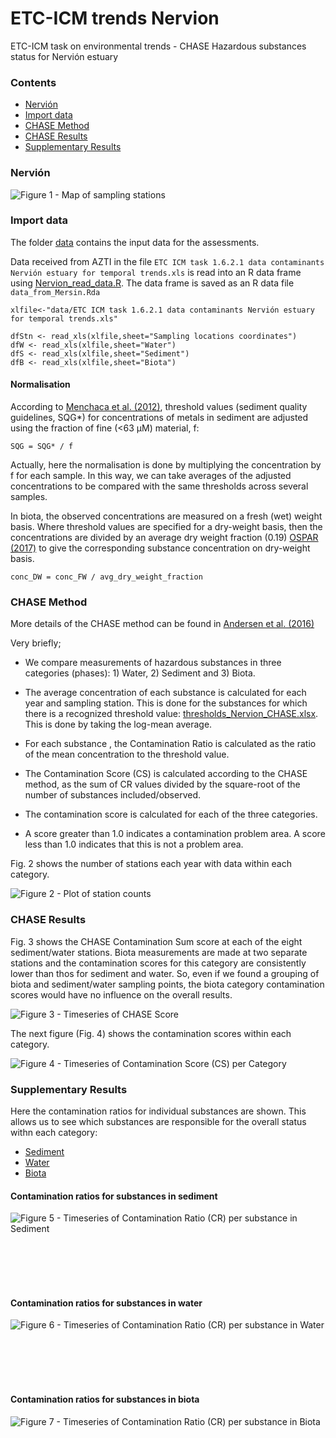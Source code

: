 # ETC-ICM trends Nervion
ETC-ICM task on environmental trends - CHASE Hazardous substances status for Nervión estuary

### Contents

* [Nervión](#nervión)
* [Import data](#import-to-r)
* [CHASE Method](#chase-method)
* [CHASE Results](#chase-results)
* [Supplementary Results](#supplementary-results)

### Nervión

![Figure 1 - Map of sampling stations](png/HEAT_Nervion2label.png)

### Import data

The folder [data](/data/) contains the input data for the assessments.

Data received from AZTI in the file `ETC ICM task 1.6.2.1 data contaminants Nervión estuary for temporal trends.xls` is read into an R data frame using [Nervion_read_data.R](/Nervion_read_data.R). The data frame is saved as an R data file `data_from_Mersin.Rda`

```
xlfile<-"data/ETC ICM task 1.6.2.1 data contaminants Nervión estuary for temporal trends.xls"

dfStn <- read_xls(xlfile,sheet="Sampling locations coordinates")
dfW <- read_xls(xlfile,sheet="Water")
dfS <- read_xls(xlfile,sheet="Sediment")
dfB <- read_xls(xlfile,sheet="Biota")
```

#### Normalisation

According to [Menchaca et al. (2012)](http://dx.doi.org/10.1080/02757540.2011.651129), threshold values (sediment quality guidelines, SQG\*) for concentrations of metals in sediment are adjusted using the fraction of fine (<63 µM) material, f: 
```
SQG = SQG* / f 
```
Actually, here the normalisation is done by multiplying the concentration by f for each sample. In this way, we can take averages of the adjusted concentrations to be compared with the same thresholds across several samples.

In biota, the observed concentrations are measured on a fresh (wet) weight basis. Where threshold values are specified for a dry-weight basis, then the concentrations are divided by an average dry weight fraction (0.19) [OSPAR (2017)](https://oap.ospar.org/en/ospar-assessments/intermediate-assessment-2017/pressures-human-activities/contaminants/status-and-trends-concentrations-polycyclic-aromatic-hydrocarbon/#collapse-assessment-method-196630) to give the corresponding substance concentration on dry-weight basis.

```
conc_DW = conc_FW / avg_dry_weight_fraction 
```



### CHASE Method
More details of the CHASE method can be found in [Andersen et al. (2016)](https://link.springer.com/article/10.1007/s10661-016-5121-x)

Very briefly;

* We compare measurements of hazardous substances in three categories (phases): 1) Water, 2) Sediment and 3) Biota.

* The average concentration of each substance is calculated for each year and sampling station. This is done for the substances for which there is a recognized threshold value: [thresholds_Nervion_CHASE.xlsx](data/thresholds_Nervion_CHASE.xlsx). This is done by taking the log-mean average.

* For each substance , the Contamination Ratio is calculated as the ratio of the mean concentration to the threshold value.

* The Contamination Score (CS) is calculated according to the CHASE method, as the sum of CR values divided by the square-root of the number of substances included/observed.

* The contamination score is calculated for each of the three categories.

* A score greater than 1.0 indicates a contamination problem area. A score less than 1.0 indicates that this is not a problem area.

Fig. 2 shows the number of stations each year with data within each category.

![Figure 2 - Plot of station counts](png/station_count.png)

### CHASE Results

Fig. 3 shows the CHASE Contamination Sum score at each of the eight sediment/water stations.
Biota measurements are made at two separate stations and the contamination scores for this category are consistently lower than thos for sediment and water. So, even if we found a grouping of biota and sediment/water sampling points, the biota category contamination scores would have no influence on the overall results.

![Figure 3 - Timeseries of CHASE Score](png/CHASE.png)

The next figure (Fig. 4) shows the contamination scores within each category. 

![Figure 4 - Timeseries of Contamination Score (CS) per Category](png/SedimentWaterBiota.png)

### Supplementary Results

Here the contamination ratios for individual substances are shown. This allows us to see which substances are responsible for the overall status withn each category:

* [Sediment](#contamination-ratios-for-substances-in-sediment)
* [Water](#contamination-ratios-for-substances-in-water)
* [Biota](#contamination-ratios-for-substances-in-biota)

#### Contamination ratios for substances in sediment

![Figure 5 - Timeseries of Contamination Ratio (CR) per substance in Sediment](png/substances_Sediment.png)


<br><br><br><br>

#### Contamination ratios for substances in water

![Figure 6 - Timeseries of Contamination Ratio (CR) per substance in Water](png/substances_Water.png)



<br><br><br><br>

#### Contamination ratios for substances in biota

![Figure 7 - Timeseries of Contamination Ratio (CR) per substance in Biota](png/substances_Biota.png)


